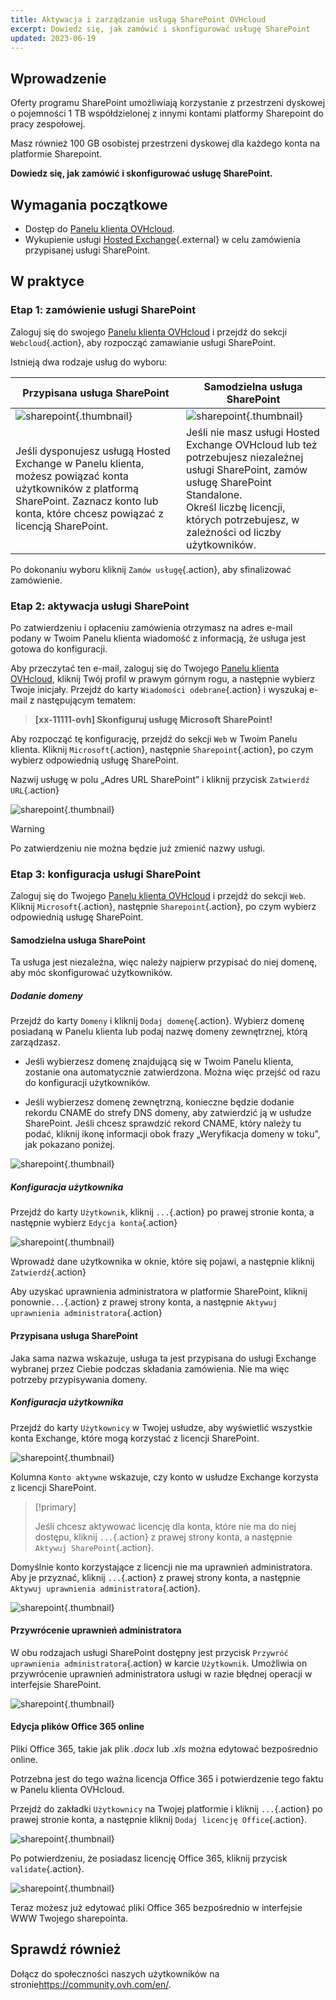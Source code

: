 ```yaml
---
title: Aktywacja i zarządzanie usługą SharePoint OVHcloud
excerpt: Dowiedz się, jak zamówić i skonfigurować usługę SharePoint
updated: 2023-06-19
---
```


## Wprowadzenie

Oferty programu SharePoint umożliwiają korzystanie z przestrzeni dyskowej o pojemności 1 TB współdzielonej z innymi kontami platformy Sharepoint do pracy zespołowej.

Masz również 100 GB osobistej przestrzeni dyskowej dla każdego konta na platformie Sharepoint.

**Dowiedz się, jak zamówić i skonfigurować usługę SharePoint.**

## Wymagania początkowe

- Dostęp do [Panelu klienta OVHcloud](https://www.ovh.com/auth/?action=gotomanager&from=https://www.ovh.pl/&ovhSubsidiary=pl).
- Wykupienie usługi [Hosted Exchange](https://www.ovhcloud.com/pl/emails/hosted-exchange/){.external} w celu zamówienia przypisanej usługi SharePoint.

## W praktyce

### Etap 1: zamówienie usługi SharePoint

Zaloguj się do swojego [Panelu klienta OVHcloud](https://www.ovh.com/auth/?action=gotomanager&from=https://www.ovh.pl/&ovhSubsidiary=pl) i przejdź do sekcji `Webcloud`{.action}, aby rozpocząć zamawianie usługi SharePoint.

Istnieją dwa rodzaje usług do wyboru:

| Przypisana usługa SharePoint                                                                                                                      	| Samodzielna usługa SharePoint                                                                                                                                                                       	|
|-----------------------------------------------------------------------------------------------------------------------------------------	|---------------------------------------------------------------------------------------------------------------------------------------------------------------------------------------------	|
| ![sharepoint](images/order-manage-sharepoint-02.png){.thumbnail}                                                                        	| ![sharepoint](images/order-manage-sharepoint-03.png){.thumbnail}                                                                                                                            	|
| Jeśli dysponujesz usługą Hosted Exchange w Panelu klienta, możesz powiązać konta użytkowników z platformą SharePoint. Zaznacz konto lub konta, które chcesz powiązać z licencją SharePoint. 	| Jeśli nie masz usługi Hosted Exchange OVHcloud lub też potrzebujesz niezależnej usługi SharePoint, zamów usługę SharePoint Standalone. <br>Określ liczbę licencji, których potrzebujesz, w zależności od liczby użytkowników.	|

Po dokonaniu wyboru kliknij `Zamów usługę`{.action}, aby sfinalizować zamówienie.

### Etap 2: aktywacja usługi SharePoint

Po zatwierdzeniu i opłaceniu zamówienia otrzymasz na adres e-mail podany w Twoim Panelu klienta wiadomość z informacją, że usługa jest gotowa do konfiguracji.

Aby przeczytać ten e-mail, zaloguj się do Twojego [Panelu klienta OVHcloud](https://www.ovh.com/auth/?action=gotomanager&from=https://www.ovh.pl/&ovhSubsidiary=pl), kliknij Twój profil w prawym górnym rogu, a następnie wybierz Twoje inicjały. Przejdź do karty `Wiadomości odebrane`{.action} i wyszukaj e-mail z następującym tematem:

> **\[xx-11111-ovh] Skonfiguruj usługę Microsoft SharePoint!**

Aby rozpocząć tę konfigurację, przejdź do sekcji `Web` w Twoim Panelu klienta. Kliknij `Microsoft`{.action}, następnie `Sharepoint`{.action}, po czym wybierz odpowiednią usługę SharePoint.

Nazwij usługę w polu „Adres URL SharePoint” i kliknij przycisk `Zatwierdź URL`{.action}

![sharepoint](images/order-manage-sharepoint-04.png){.thumbnail}  

> [!warning]
>
> Po zatwierdzeniu nie można będzie już zmienić nazwy usługi.

### Etap 3: konfiguracja usługi SharePoint

Zaloguj się do Twojego [Panelu klienta OVHcloud](https://www.ovh.com/auth/?action=gotomanager&from=https://www.ovh.pl/&ovhSubsidiary=pl) i przejdź do sekcji `Web`. Kliknij `Microsoft`{.action}, następnie `Sharepoint`{.action}, po czym wybierz odpowiednią usługę SharePoint.

#### **Samodzielna usługa SharePoint**

Ta usługa jest niezależna, więc należy najpierw przypisać do niej domenę, aby móc skonfigurować użytkowników.

##### ***Dodanie domeny***

Przejdź do karty `Domeny` i kliknij `Dodaj domenę`{.action}. Wybierz domenę posiadaną w Panelu klienta lub podaj nazwę domeny zewnętrznej, którą zarządzasz. 

- Jeśli wybierzesz domenę znajdującą się w Twoim Panelu klienta, zostanie ona automatycznie zatwierdzona. Można więc przejść od razu do konfiguracji użytkowników.
 
- Jeśli wybierzesz domenę zewnętrzną, konieczne będzie dodanie rekordu CNAME do strefy DNS domeny, aby zatwierdzić ją w usłudze SharePoint. Jeśli chcesz sprawdzić rekord CNAME, który należy tu podać, kliknij ikonę informacji obok frazy „Weryfikacja domeny w toku”, jak pokazano poniżej.

![sharepoint](images/order-manage-sharepoint-05.png){.thumbnail}

##### ***Konfiguracja użytkownika***

Przejdź do karty `Użytkownik`, kliknij `...`{.action} po prawej stronie konta, a następnie wybierz `Edycja konta`{.action}

![sharepoint](images/order-manage-sharepoint-06.png){.thumbnail} 

Wprowadź dane użytkownika w oknie, które się pojawi, a następnie kliknij `Zatwierdź`{.action}

Aby uzyskać uprawnienia administratora w platformie SharePoint, kliknij ponownie`...`{.action} z prawej strony konta, a następnie `Aktywuj uprawnienia administratora`{.action}

#### **Przypisana usługa SharePoint**

Jaka sama nazwa wskazuje, usługa ta jest przypisana do usługi Exchange wybranej przez Ciebie podczas składania zamówienia. Nie ma więc potrzeby przypisywania domeny.

##### ***Konfiguracja użytkownika***

Przejdź do karty `Użytkownicy` w Twojej usłudze, aby wyświetlić wszystkie konta Exchange, które mogą korzystać z licencji SharePoint.

![sharepoint](images/order-manage-sharepoint-07.png){.thumbnail} 

Kolumna `Konto aktywne` wskazuje, czy konto w usłudze Exchange korzysta z licencji SharePoint. 

> [!primary]
>
> Jeśli chcesz aktywować licencję dla konta, które nie ma do niej dostępu, kliknij `...`{.action} z prawej strony konta, a następnie `Aktywuj SharePoint`{.action}.

Domyślnie konto korzystające z licencji nie ma uprawnień administratora. Aby je przyznać, kliknij `...`{.action} z prawej strony konta, a następnie `Aktywuj uprawnienia administratora`{.action}.

![sharepoint](images/order-manage-sharepoint-08.png){.thumbnail} 

#### **Przywrócenie uprawnień administratora**

W obu rodzajach usługi SharePoint dostępny jest przycisk `Przywróć uprawnienia administratora`{.action} w karcie `Użytkownik`. Umożliwia on przywrócenie uprawnień administratora usługi w razie błędnej operacji w interfejsie SharePoint.

![sharepoint](images/order-manage-sharepoint-09.png){.thumbnail}

#### **Edycja plików Office 365 online**

Pliki Office 365, takie jak plik *.docx* lub *.xls* można edytować bezpośrednio online.

Potrzebna jest do tego ważna licencja Office 365 i potwierdzenie tego faktu w Panelu klienta OVHcloud.

Przejdź do zakładki `Użytkownicy` na Twojej platformie i kliknij `...`{.action} po prawej stronie konta, a następnie kliknij `Dodaj licencję Office`{.action}.

![sharepoint](images/order-manage-sharepoint-10.png){.thumbnail}

Po potwierdzeniu, że posiadasz licencję Office 365, kliknij przycisk `validate`{.action}.

![sharepoint](images/order-manage-sharepoint-11.png){.thumbnail}

Teraz możesz już edytować pliki Office 365 bezpośrednio w interfejsie WWW Twojego sharepointa.

## Sprawdź również

Dołącz do społeczności naszych użytkowników na stronie<https://community.ovh.com/en/>.


